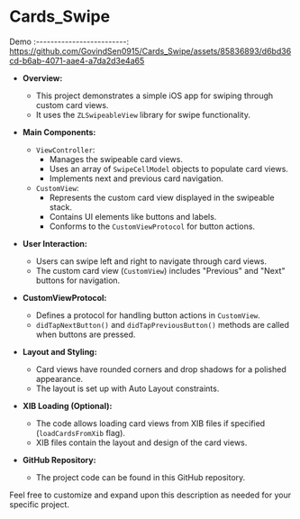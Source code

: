 # Cards_Swipe

Demo
:-------------------------:
https://github.com/GovindSen0915/Cards_Swipe/assets/85836893/d6bd36cd-b6ab-4071-aae4-a7da2d3e4a65

- **Overview:**
  - This project demonstrates a simple iOS app for swiping through custom card views.
  - It uses the `ZLSwipeableView` library for swipe functionality.

- **Main Components:**
  - `ViewController`:
    - Manages the swipeable card views.
    - Uses an array of `SwipeCellModel` objects to populate card views.
    - Implements next and previous card navigation.
  - `CustomView`:
    - Represents the custom card view displayed in the swipeable stack.
    - Contains UI elements like buttons and labels.
    - Conforms to the `CustomViewProtocol` for button actions.

- **User Interaction:**
  - Users can swipe left and right to navigate through card views.
  - The custom card view (`CustomView`) includes "Previous" and "Next" buttons for navigation.

- **CustomViewProtocol:**
  - Defines a protocol for handling button actions in `CustomView`.
  - `didTapNextButton()` and `didTapPreviousButton()` methods are called when buttons are pressed.

- **Layout and Styling:**
  - Card views have rounded corners and drop shadows for a polished appearance.
  - The layout is set up with Auto Layout constraints.

- **XIB Loading (Optional):**
  - The code allows loading card views from XIB files if specified (`loadCardsFromXib` flag).
  - XIB files contain the layout and design of the card views.

- **GitHub Repository:**
  - The project code can be found in this GitHub repository.

Feel free to customize and expand upon this description as needed for your specific project.
